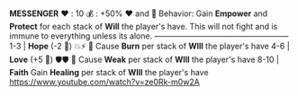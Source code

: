 __**MESSENGER**__
:heart: : 10
:moneybag: : +50% :heart: and :large_blue_diamond:
Behavior: Gain __Empower__ and __Protect__ for each stack of __Will__ the player's have. This will not fight and is immune to everything unless its alone.
—————————————————
1-3   | **Hope** (-2 :game_die:) :boom::zap: :twisted_rightwards_arrows: Cause __Burn__ per stack of __WIll__ the player's have
4-6   | **Love** (+5 :game_die:) :shield::shield: :twisted_rightwards_arrows: Cause __Weak__ per stack of __WIll__ the player's have
8-10  | **Faith** Gain __Healing__ per stack of __WIll__ the player's have
https://www.youtube.com/watch?v=ze0Rk-m0w2A